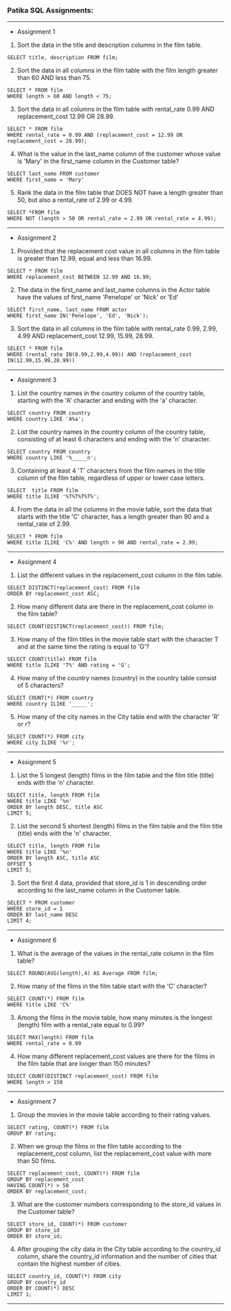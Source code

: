 ### Patika SQL Assignments:
---
- Assignment 1

1. Sort the data in the title and description columns in the film table.

```
SELECT title, description FROM film;
```

2. Sort the data in all columns in the film table with the film length greater than 60 AND less than 75.

```
SELECT * FROM film
WHERE length > 60 AND length < 75;
```
3. Sort the data in all columns in the film table with rental_rate 0.99 AND replacement_cost 12.99 OR 28.99.

```
SELECT * FROM film
WHERE rental_rate = 0.99 AND (replacement_cost = 12.99 OR replacement_cost = 28.99);
```

4. What is the value in the last_name column of the customer whose value is 'Mary' in the first_name column in the Customer table?

```
SELECT last_name FROM customer
WHERE first_name = 'Mary'
```

5. Rank the data in the film table that DOES NOT have a length greater than 50, but also a rental_rate of 2.99 or 4.99.

```
SELECT *FROM film
WHERE NOT (length > 50 OR rental_rate = 2.99 OR rental_rate = 4.99);
```
---

- Assignment 2

1. Provided that the replacement cost value in all columns in the film table is greater than 12.99, equal and less than 16.99.

```
SELECT * FROM film 
WHERE replacement_cost BETWEEN 12.99 AND 16.99;
```

2. The data in the first_name and last_name columns in the Actor table have the values of first_name 'Penelope' or 'Nick' or 'Ed'

```
SELECT first_name, last_name FROM actor 
WHERE first_name IN('Penelope', 'Ed', 'Nick');
```
3. Sort the data in all columns in the film table with rental_rate 0.99, 2.99, 4.99 AND replacement_cost 12.99, 15.99, 28.99.

```
SELECT * FROM film
WHERE (rental_rate IN(0.99,2.99,4.99)) AND (replacement_cost IN(12.99,15.99,28.99))
```
---

- Assignment 3

1. List the country names in the country column of the country table, starting with the 'A' character and ending with the 'a' character.

```
SELECT country FROM country
WHERE country LIKE 'A%a';
```

2. List the country names in the country column of the country table, consisting of at least 6 characters and ending with the 'n' character.

```
SELECT country FROM country
WHERE country LIKE '%_____n';
```
3. Containing at least 4 'T' characters from the film names in the title column of the film table, regardless of upper or lower case letters.

```
SELECT  title FROM film
WHERE title ILIKE '%T%T%T%T%';
```
4. From the data in all the columns in the movie table, sort the data that starts with the title 'C' character, has a length greater than 90 and a rental_rate of 2.99.

```
SELECT * FROM film
WHERE title ILIKE 'C%' AND length > 90 AND rental_rate = 2.99;
```
---
- Assignment 4

1. List the different values in the replacement_cost column in the film table.

```
SELECT DISTINCT(replacement_cost) FROM film
ORDER BY replacement_cost ASC;
```

2. How many different data are there in the replacement_cost column in the film table?

```
SELECT COUNT(DISTINCT(replacement_cost)) FROM film;
```
3. How many of the film titles in the movie table start with the character T and at the same time the rating is equal to 'G'?

```
SELECT COUNT(title) FROM film
WHERE title ILIKE 'T%' AND rating = 'G';
```
4. How many of the country names (country) in the country table consist of 5 characters?

```
SELECT COUNT(*) FROM country 
WHERE country ILIKE '_____';
```
5. How many of the city names in the City table end with the character 'R' or r?

```
SELECT COUNT(*) FROM city
WHERE city ILIKE '%r';
```
---
- Assignment 5

1. List the 5 longest (length) films in the film table and the film title (title) ends with the 'n' character.

```
SELECT title, length FROM film
WHERE title LIKE '%n'
ORDER BY length DESC, title ASC
LIMIT 5;
```

2. List the second 5 shortest (length) films in the film table and the film title (title) ends with the 'n' character.

```
SELECT title, length FROM film
WHERE title LIKE '%n'
ORDER BY length ASC, title ASC
OFFSET 5
LIMIT 5;
```
3. Sort the first 4 data, provided that store_id is 1 in descending order according to the last_name column in the Customer table.

```
SELECT * FROM customer
WHERE store_id = 1
ORDER BY last_name DESC
LIMIT 4;
```
---

- Assignment 6

1. What is the average of the values in the rental_rate column in the film table?

```
SELECT ROUND(AVG(length),4) AS Average FROM film;
```

2. How many of the films in the film table start with the 'C' character?

```
SELECT COUNT(*) FROM film
WHERE title LIKE 'C%'
```
3. Among the films in the movie table, how many minutes is the longest (length) film with a rental_rate equal to 0.99?

```
SELECT MAX(length) FROM film
WHERE rental_rate = 0.99
```
4. How many different replacement_cost values are there for the films in the film table that are longer than 150 minutes?

```
SELECT COUNT(DISTINCT replacement_cost) FROM film
WHERE length > 150
```
---

- Assignment 7

1. Group the movies in the movie table according to their rating values.

```
SELECT rating, COUNT(*) FROM film
GROUP BY rating;
```

2. When we group the films in the film table according to the replacement_cost column, list the replacement_cost value with more than 50 films.

```
SELECT replacement_cost, COUNT(*) FROM film
GROUP BY replacement_cost
HAVING COUNT(*) > 50
ORDER BY replacement_cost;
```
3. What are the customer numbers corresponding to the store_id values in the Customer table?

```
SELECT store_id, COUNT(*) FROM customer
GROUP BY store_id
ORDER BY store_id;
```
4. After grouping the city data in the City table according to the country_id column, share the country_id information and the number of cities that contain the highest number of cities.

```
SELECT country_id, COUNT(*) FROM city
GROUP BY country_id
ORDER BY COUNT(*) DESC
LIMIT 1;
```
---





